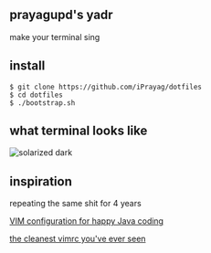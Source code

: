 prayagupd's yadr
------------------------
make your terminal sing


install
----------------------------

```
$ git clone https://github.com/iPrayag/dotfiles
$ cd dotfiles
$ ./bootstrap.sh
```

what terminal looks like
------------------------
![solarized dark](https://github.com/iPrayag/dotfiles/raw/master/dotfiles_prayag.png)


inspiration
----------------
repeating the same shit for 4 years

[VIM configuration for happy Java coding](http://www.lucianofiandesio.com/vim-configuration-for-happy-java-coding)

[the cleanest vimrc you've ever seen](https://github.com/skwp/dotfiles)
